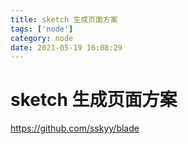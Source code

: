 ```yaml
---
title: sketch 生成页面方案
tags: ['node']
category: node
date: 2021-05-19 16:08:29
---
```


# sketch 生成页面方案
https://github.com/sskyy/blade

